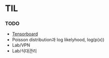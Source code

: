 # TIL
### TODO
- [Tensorboard](./Code/Tensorboard.md)
- Poisson distribution과 log likelyhood, log(p(x))
- Lab/VPN
- Lab/식대관리
